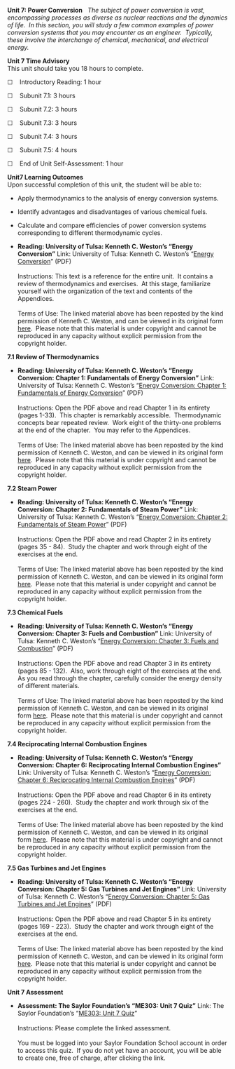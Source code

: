 **Unit 7: Power Conversion** <span id="7"></span> 
*The subject of power conversion is vast, encompassing processes as
diverse as nuclear reactions and the dynamics of life.  In this section,
you will study a few common examples of power conversion systems that
you may encounter as an engineer.  Typically, these involve the
interchange of chemical, mechanical, and electrical energy.*

**Unit 7 Time Advisory**  
This unit should take you 18 hours to complete.

☐    Introductory Reading: 1 hour

☐    Subunit 7.1: 3 hours

☐    Subunit 7.2: 3 hours

☐    Subunit 7.3: 3 hours

☐    Subunit 7.4: 3 hours

☐    Subunit 7.5: 4 hours

☐    End of Unit Self-Assessment: 1 hour

**Unit7 Learning Outcomes**  
Upon successful completion of this unit, the student will be able to:

-   Apply thermodynamics to the analysis of energy conversion systems.
-   Identify advantages and disadvantages of various chemical fuels.
-   Calculate and compare efficiencies of power conversion systems
    corresponding to different thermodynamic cycles.

-   **Reading: University of Tulsa: Kenneth C. Weston’s “Energy
    Conversion”**
    Link: University of Tulsa: Kenneth C. Weston’s “[Energy
    Conversion](http://www.saylor.org/content/weston_energy/Energy_Conversion.pdf)”
    (PDF)  
        
     Instructions: This text is a reference for the entire unit.  It
    contains a review of thermodynamics and exercises.  At this stage,
    familiarize yourself with the organization of the text and contents
    of the Appendices.  
        
     Terms of Use: The linked material above has been reposted by the
    kind permission of <span style="border-collapse: collapse; "><span
    class="Apple-style-span"
    style="font-family: arial, sans, sans-serif; white-space: pre; border-collapse: separate; ">Kenneth C. Weston</span>,
    and can be viewed in its original form
    [here](http://www.personal.utulsa.edu/~kenneth-weston/).</span><span
    style="border-collapse: collapse; font-family: arial, sans-serif; font-size: 13px; ">  </span><span
    style="border-collapse: collapse; ">Please note that this material
    is under copyright and cannot be reproduced in any capacity without
    explicit permission from the copyright holder.</span><span
    style="border-collapse: collapse; font-family: arial, sans-serif; font-size: 13px; "><span> </span></span>

**7.1 Review of Thermodynamics** <span id="7.1"></span> 
-   **Reading: University of Tulsa: Kenneth C. Weston’s “Energy
    Conversion: Chapter 1: Fundamentals of Energy Conversion”**
    Link: University of Tulsa: Kenneth C. Weston’s “[Energy Conversion:
    Chapter 1: Fundamentals of Energy
    Conversion](http://www.saylor.org/content/weston_energy/Energy_Conversion.pdf)”
    (PDF)  
        
     Instructions: Open the PDF above and read Chapter 1 in its entirety
    (pages 1-33).  This chapter is remarkably accessible.  Thermodynamic
    concepts bear repeated review.  Work eight of the thirty-one
    problems at the end of the chapter.  You may refer to the
    Appendices.  
        
     Terms of Use: The linked material above has been reposted by the
    kind permission of <span style="border-collapse: collapse; "><span
    class="Apple-style-span"
    style="font-family: arial, sans, sans-serif; white-space: pre; border-collapse: separate; ">Kenneth C. Weston</span>,
    and can be viewed in its original form
    [here](http://www.personal.utulsa.edu/~kenneth-weston/).</span><span
    style="border-collapse: collapse; font-family: arial, sans-serif; font-size: 13px; ">  </span><span
    style="border-collapse: collapse; ">Please note that this material
    is under copyright and cannot be reproduced in any capacity without
    explicit permission from the copyright holder.</span><span
    style="border-collapse: collapse; font-family: arial, sans-serif; font-size: 13px; "><span> </span></span>

**7.2 Steam Power** <span id="7.2"></span> 
-   **Reading: University of Tulsa: Kenneth C. Weston’s “Energy
    Conversion: Chapter 2: Fundamentals of Steam Power”**
    Link: University of Tulsa: Kenneth C. Weston’s “[Energy Conversion:
    Chapter 2: Fundamentals of Steam
    Power](http://www.saylor.org/content/weston_energy/Energy_Conversion.pdf)”
    (PDF)  
        
     Instructions: Open the PDF above and read Chapter 2 in its entirety
    (pages 35 - 84).  Study the chapter and work through eight of the
    exercises at the end.  
        
     Terms of Use: The linked material above has been reposted by the
    kind permission of <span style="border-collapse: collapse; "><span
    class="Apple-style-span"
    style="font-family: arial, sans, sans-serif; white-space: pre; border-collapse: separate; ">Kenneth C. Weston</span>,
    and can be viewed in its original form
    [here](http://www.personal.utulsa.edu/~kenneth-weston/).</span><span
    style="border-collapse: collapse; font-family: arial, sans-serif; font-size: 13px; ">  </span><span
    style="border-collapse: collapse; ">Please note that this material
    is under copyright and cannot be reproduced in any capacity without
    explicit permission from the copyright holder.</span><span
    style="border-collapse: collapse; font-family: arial, sans-serif; font-size: 13px; "><span> </span></span>

**7.3 Chemical Fuels** <span id="7.3"></span> 
-   **Reading: University of Tulsa: Kenneth C. Weston’s “Energy
    Conversion: Chapter 3: Fuels and Combustion”**
    Link: University of Tulsa: Kenneth C. Weston’s “[Energy Conversion:
    Chapter 3: Fuels and
    Combustion](http://www.saylor.org/content/weston_energy/Energy_Conversion.pdf)”
    (PDF)  
        
     Instructions: Open the PDF above and read Chapter 3 in its entirety
    (pages 85 - 132).  Also, work through eight of the exercises at the
    end.  As you read through the chapter, carefully consider the energy
    density of different materials.  
        
     Terms of Use: The linked material above has been reposted by the
    kind permission of <span style="border-collapse: collapse; "><span
    class="Apple-style-span"
    style="font-family: arial, sans, sans-serif; white-space: pre; border-collapse: separate; ">Kenneth C. Weston</span>,
    and can be viewed in its original
    form [here](http://www.personal.utulsa.edu/~kenneth-weston/).</span><span
    style="border-collapse: collapse; font-family: arial, sans-serif; font-size: 13px; ">  </span><span
    style="border-collapse: collapse; ">Please note that this material
    is under copyright and cannot be reproduced in any capacity without
    explicit permission from the copyright holder.</span><span
    style="border-collapse: collapse; font-family: arial, sans-serif; font-size: 13px; "> </span>

**7.4 Reciprocating Internal Combustion Engines** <span
id="7.4"></span> 
-   **Reading: University of Tulsa: Kenneth C. Weston’s “Energy
    Conversion: Chapter 6: Reciprocating Internal Combustion Engines”**
    Link: University of Tulsa: Kenneth C. Weston’s “[Energy Conversion:
    Chapter 6: Reciprocating Internal Combustion
    Engines](http://www.saylor.org/content/weston_energy/Energy_Conversion.pdf)”
    (PDF)  
        
     Instructions: Open the PDF above and read Chapter 6 in its entirety
    (pages 224 - 260).  Study the chapter and work through six of the
    exercises at the end.  
        
     Terms of Use: The linked material above has been reposted by the
    kind permission of <span style="border-collapse: collapse; "><span
    class="Apple-style-span"
    style="font-family: arial, sans, sans-serif; white-space: pre; border-collapse: separate; ">Kenneth C. Weston</span>,
    and can be viewed in its original
    form [here](http://www.personal.utulsa.edu/~kenneth-weston/).</span><span
    style="border-collapse: collapse; font-family: arial, sans-serif; font-size: 13px; ">  </span><span
    style="border-collapse: collapse; ">Please note that this material
    is under copyright and cannot be reproduced in any capacity without
    explicit permission from the copyright holder.</span><span
    style="border-collapse: collapse; font-family: arial, sans-serif; font-size: 13px; "> </span>

**7.5 Gas Turbines and Jet Engines** <span id="7.5"></span> 
-   **Reading: University of Tulsa: Kenneth C. Weston’s “Energy
    Conversion: Chapter 5: Gas Turbines and Jet Engines”**
    Link: University of Tulsa: Kenneth C. Weston’s “[Energy Conversion:
    Chapter 5: Gas Turbines and Jet
    Engines](http://www.saylor.org/content/weston_energy/Energy_Conversion.pdf)”
    (PDF)  
        
     Instructions: Open the PDF above and read Chapter 5 in its entirety
    (pages 169 - 223).  Study the chapter and work through eight of the
    exercises at the end.  
        
     Terms of Use: The linked material above has been reposted by the
    kind permission of <span style="border-collapse: collapse; "><span
    class="Apple-style-span"
    style="font-family: arial, sans, sans-serif; white-space: pre; border-collapse: separate; ">Kenneth C. Weston</span>,
    and can be viewed in its original form
    [here](http://www.personal.utulsa.edu/~kenneth-weston/).</span><span
    style="border-collapse: collapse; font-family: arial, sans-serif; font-size: 13px; ">  </span><span
    style="border-collapse: collapse; ">Please note that this material
    is under copyright and cannot be reproduced in any capacity without
    explicit permission from the copyright holder.</span><span
    style="border-collapse: collapse; font-family: arial, sans-serif; font-size: 13px; "><span> </span></span>

**Unit 7 Assessment** <span id="7.6"></span> 
-   **Assessment: The Saylor Foundation’s “ME303: Unit 7 Quiz”**
    Link: The Saylor Foundation’s “[ME303: Unit 7
    Quiz](http://school.saylor.org/mod/quiz/view.php?id=955)”  
        
     Instructions: Please complete the linked assessment.  
        
     You must be logged into your Saylor Foundation School account in
    order to access this quiz.  If you do not yet have an account, you
    will be able to create one, free of charge, after clicking the
    link. 


